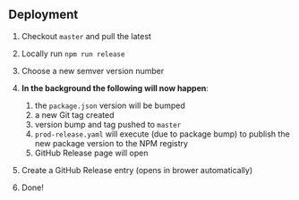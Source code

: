 ## Deployment

1. Checkout `master` and pull the latest
2. Locally run `npm run release`
3. Choose a new semver version number
4. **In the background the following will now happen**:
    1. the `package.json` version will be bumped
    2. a new Git tag created
    3. version bump and tag pushed to `master`
    4. `prod-release.yaml` will execute (due to package bump) to publish the new package version to the NPM registry
    5. GitHub Release page will open

5. Create a GitHub Release entry (opens in brower automatically)
6. Done!
